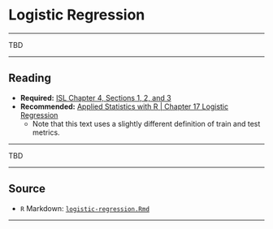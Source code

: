 # Logistic Regression





***

TBD

***

## Reading

- **Required:** [ISL Chapter 4, Sections 1, 2, and 3](https://faculty.marshall.usc.edu/gareth-james/ISL/ISLR%20Seventh%20Printing.pdf)
- **Recommended:** [Applied Statistics with R | Chapter 17 Logistic Regression](https://daviddalpiaz.github.io/appliedstats/logistic-regression.html)
  - Note that this text uses a slightly different definition of train and test metrics.

***

TBD

***

## Source

- `R` Markdown: [`logistic-regression.Rmd`](logistic-regression.Rmd)

***
